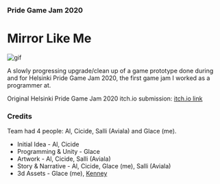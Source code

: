 ### Pride Game Jam 2020
# Mirror Like Me

![gif](https://user-images.githubusercontent.com/47727027/109578244-7ef27480-7aff-11eb-878d-4b1b3141651d.gif)

A slowly progressing upgrade/clean up of a game prototype done during and for Helsinki Pride Game Jam 2020, the first game jam I worked as a programmer at.

Original Helsinki Pride Game Jam 2020 itch.io submission: [itch.io link](https://itch.io/jam/pride-game-jam-hki-2020/rate/756920)

### Credits
Team had 4 people: Al, Cicide, Salli (Aviala) and Glace (me).
- Initial Idea - Al, Cicide
- Programming & Unity - Glace
- Artwork - Al, Cicide, Salli (Aviala)
- Story & Narrative - Al, Cicide, Glace (me), Salli (Aviala)
- 3d Assets - Glace (me), [Kenney](https://www.kenney.nl/assets)
